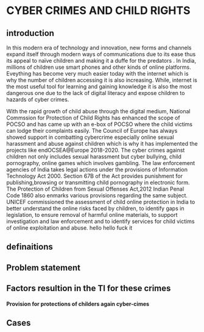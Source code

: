 # CYBER CRIMES AND CHILD RIGHTS
 
## introduction
In this modern era of technology and innovation, new forms and channels expand itself through modern ways of communications due to its ease thus its appeal to naïve children and making it a duffe for the predators . In India, millions of children use smart phones and other kinds of online platforms. Eveything has become very much easier today with the internet which is why the number of children accessing it is also increasing. While, internet is the most useful tool for learning and gaining knowledge it is also the most dangerous one due to the lack of digital literacy and expose children to hazards of cyber crimes.

With the rapid growth of child abuse through the digital medium, National Commssion for Protection of Child Rights has enhanced the scope of POCSO and has came up with an e-box of POCSO where the child victims can lodge their complaints easily. The Council of Europe has always showed support in combatting cybercrime especially online sexual harassment and abuse against children which is why it has implemented the projects like endOCSEA@Europe 2018-2020. The cyber crimes against children not only includes sexual harassment but cyber bullying, child pornography, online games which involves gambling. The law enforcement agencies of India takes legal actions under the provisions of Information Technology Act 2000. Section 67B of the Act provides punishment for publishing,browsing or transmitting child pornography in electronic form. The Protection of Children from Sexual Offenses Act,2012 Indian Penal Code 1860 also enmarks various provisions regarding the same subject. UNICEF commissioned the assessment of child online protection in India to better understand the online risks faced by children, to identify gaps in legislation, to ensure removal of harmful online materials, to support investigation and law enforcement and to identify services for child victims of online exploitation and abuse.
hello hello
fuck it

## definaitions

## Problem statement

## Factors resultion in the TI for these crimes

#### Provision for protections of childers again cyber-cimes

## Cases
